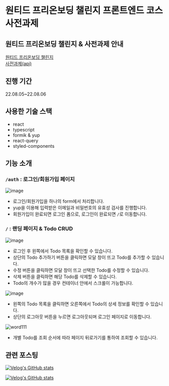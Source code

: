 # 원티드 프리온보딩 챌린지 프론트엔드 코스 사전과제

## 원티드 프리온보딩 챌린지 & 사전과제 안내
[원티드 프리온보딩 챌린지](https://www.wanted.co.kr/events/pre_challenge_fe_1)  
[사전과제(api)](https://github.com/starkoora/wanted-pre-onboarding-challenge-fe-1-api)

## 진행 기간
22.08.05~22.08.06

## 사용한 기술 스택
- react
- typescript
- formik & yup
- react-query
- styled-components

## 기능 소개
### `/auth` : 로그인/회원가입 페이지
![image](https://user-images.githubusercontent.com/28249915/183247779-62277727-1bfd-42ed-928b-02dcbde2109a.png)

- 로그인/회원가입을 하나의 form에서 처리합니다.
- yup을 이용해 입력받은 이메일과 비밀번호의 유효성 검사를 진행합니다.
- 회원가입이 완료되면 로그인 폼으로, 로그인이 완료되면 `/`로 이동합니다.

### `/` : 랜딩 페이지 & Todo CRUD

![image](https://user-images.githubusercontent.com/28249915/183247867-85e0cf8c-48b2-458f-99bd-20331268e014.png)

- 로그인 후 왼쪽에서 Todo 목록을 확인할 수 있습니다.
- 상단의 Todo 추가하기 버튼을 클릭하면 모달 창이 뜨고 Todo를 추가할 수 있습니다.
- 수정 버튼을 클릭하면 모달 창이 뜨고 선택한 Todo를 수정할 수 있습니다.
- 삭제 버튼을 클릭하면 해당 Todo를 삭제할 수 있습니다.
- Todo의 개수가 많을 경우 컨테이너 안에서 스크롤이 가능합니다.

![image](https://user-images.githubusercontent.com/28249915/183247930-de8f41d8-ea86-44c9-bfb5-7135f55f57e6.png)

- 왼쪽의 Todo 목록을 클릭하면 오른쪽에서 Todo의 상세 정보를 확인할 수 있습니다.
- 상단의 로그아웃 버튼을 누르면 로그아웃되며 로그인 페이지로 이동합니다.

![word111](https://user-images.githubusercontent.com/28249915/183248018-e8aaf589-5b30-4dd4-865e-81e16d2742c0.gif)

- 개별 Todo를 조회 순서에 따라 페이지 뒤로가기를 통하여 조회할 수 있습니다.

## 관련 포스팅
[![Velog's GitHub stats](https://velog-readme-stats.vercel.app/api?name=rnrn99&slug=원티드-프리온보딩-프론트엔드-챌린지-사전과제-회고)](https://velog.io/@rnrn99/%EC%9B%90%ED%8B%B0%EB%93%9C-%ED%94%84%EB%A6%AC%EC%98%A8%EB%B3%B4%EB%94%A9-%ED%94%84%EB%A1%A0%ED%8A%B8%EC%97%94%EB%93%9C-%EC%B1%8C%EB%A6%B0%EC%A7%80-%EC%82%AC%EC%A0%84%EA%B3%BC%EC%A0%9C-%ED%9A%8C%EA%B3%A0)  

[![Velog's GitHub stats](https://velog-readme-stats.vercel.app/api?name=rnrn99&slug=1주차-api-리팩토링)](https://velog.io/@rnrn99/1%EC%A3%BC%EC%B0%A8-api-%EB%A6%AC%ED%8C%A9%ED%86%A0%EB%A7%81)
